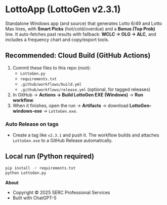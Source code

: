 # LottoApp (LottoGen v2.3.1)

Standalone Windows app (and source) that generates Lotto 6/49 and Lotto Max lines, with **Smart Picks** (hot/cold/overdue) and a **Bonus (Top Prob)** line.
It auto-fetches past results with fallback: **WCLC → OLG → ALC**, and includes a frequency chart and copy/export tools.

## Recommended: Cloud Build (GitHub Actions)
1. Commit these files to this repo (root):
   - `LottoGen.py`
   - `requirements.txt`
   - `.github/workflows/build.yml`
   - `.github/workflows/release.yml` (optional, for tagged releases)
2. In GitHub → **Actions → Build LottoGen EXE (Windows)** → **Run workflow**.
3. When it finishes, open the run → **Artifacts** → download **LottoGen-windows-exe** → `LottoGen.exe`.

### Auto Release on tags
- Create a tag like `v2.3.1` and push it. The workflow builds and attaches `LottoGen.exe` to a GitHub Release automatically.

## Local run (Python required)
```bash
pip install -r requirements.txt
python LottoGen.py
```

**About**
- Copyright © 2025 SERC Professional Services  
- Built with ChatGPT-5
